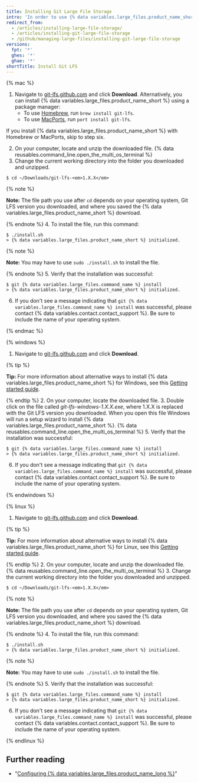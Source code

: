 ```yaml
---
title: Installing Git Large File Storage
intro: 'In order to use {% data variables.large_files.product_name_short %}, you''ll need to download and install a new program that''s separate from Git.'
redirect_from:
  - /articles/installing-large-file-storage/
  - /articles/installing-git-large-file-storage
  - /github/managing-large-files/installing-git-large-file-storage
versions:
  fpt: '*'
  ghes: '*'
  ghae: '*'
shortTitle: Install Git LFS
---
```

{% mac %}

1. Navigate to [git-lfs.github.com](https://git-lfs.github.com) and click **Download**. Alternatively, you can install {% data variables.large_files.product_name_short %} using a package manager:
    - To use [Homebrew](http://brew.sh/), run `brew install git-lfs`.
    - To use [MacPorts](https://www.macports.org/), run `port install git-lfs`.

 If you install {% data variables.large_files.product_name_short %} with Homebrew or MacPorts, skip to step six.

2. On your computer, locate and unzip the downloaded file.
{% data reusables.command_line.open_the_multi_os_terminal %}
3. Change the current working directory into the folder you downloaded and unzipped.
  ```shell
  $ cd ~/Downloads/git-lfs-<em>1.X.X</em>
  ```
 {% note %}

 **Note:** The file path you use after `cd` depends on your operating system, Git LFS version you downloaded, and where you saved the {% data variables.large_files.product_name_short %} download.

 {% endnote %}
4. To install the file, run this command:
  ```shell
  $ ./install.sh
  > {% data variables.large_files.product_name_short %} initialized.
  ```
 {% note %}

 **Note:** You may have to use `sudo ./install.sh` to install the file.

 {% endnote %}
5. Verify that the installation was successful:
  ```shell
  $ git {% data variables.large_files.command_name %} install
  > {% data variables.large_files.product_name_short %} initialized.
  ```
6. If you don't see a message indicating that `git {% data variables.large_files.command_name %} install` was successful, please contact {% data variables.contact.contact_support %}. Be sure to include the name of your operating system.

{% endmac %}

{% windows %}

1. Navigate to [git-lfs.github.com](https://git-lfs.github.com) and click **Download**.

  {% tip %}

  **Tip:** For more information about alternative ways to install {% data variables.large_files.product_name_short %} for Windows, see this [Getting started guide](https://github.com/github/git-lfs#getting-started).

  {% endtip %}
2. On your computer, locate the downloaded file.
3. Double click on the file called *git-lfs-windows-1.X.X.exe*, where 1.X.X is replaced with the Git LFS version you downloaded. When you open this file Windows will run a setup wizard to install {% data variables.large_files.product_name_short %}.
{% data reusables.command_line.open_the_multi_os_terminal %}
5. Verify that the installation was successful:
  ```shell
  $ git {% data variables.large_files.command_name %} install
  > {% data variables.large_files.product_name_short %} initialized.
  ```
6. If you don't see a message indicating that `git {% data variables.large_files.command_name %} install` was successful, please contact {% data variables.contact.contact_support %}. Be sure to include the name of your operating system.

{% endwindows %}

{% linux %}

1. Navigate to [git-lfs.github.com](https://git-lfs.github.com) and click **Download**.

  {% tip %}

  **Tip:** For more information about alternative ways to install {% data variables.large_files.product_name_short %} for Linux, see this [Getting started guide](https://github.com/github/git-lfs#getting-started).

  {% endtip %}
2. On your computer, locate and unzip the downloaded file.
{% data reusables.command_line.open_the_multi_os_terminal %}
3. Change the current working directory into the folder you downloaded and unzipped.
  ```shell
  $ cd ~/Downloads/git-lfs-<em>1.X.X</em>
  ```
 {% note %}

 **Note:** The file path you use after `cd` depends on your operating system, Git LFS version you downloaded, and where you saved the {% data variables.large_files.product_name_short %} download.

 {% endnote %}
4. To install the file, run this command:
  ```shell
  $ ./install.sh
  > {% data variables.large_files.product_name_short %} initialized.
  ```
 {% note %}

 **Note:** You may have to use `sudo ./install.sh` to install the file.

 {% endnote %}
5. Verify that the installation was successful:
  ```shell
  $ git {% data variables.large_files.command_name %} install
  > {% data variables.large_files.product_name_short %} initialized.
  ```
6. If you don't see a message indicating that `git {% data variables.large_files.command_name %} install` was successful, please contact {% data variables.contact.contact_support %}. Be sure to include the name of your operating system.

{% endlinux %}

## Further reading

- "[Configuring {% data variables.large_files.product_name_long %}](/articles/configuring-git-large-file-storage)"

